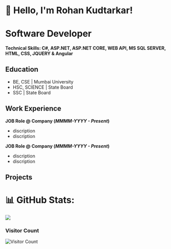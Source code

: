 # 👋 Hello, I'm Rohan Kudtarkar!

# Software Developer

#### Technical Skills: C#, ASP.NET, ASP.NET CORE, WEB API, MS SQL SERVER, HTML, CSS, JQUERY & Angular

## Education
- BE, CSE | Mumbai University								       		
- HSC, SCIENCE | State Board	 			        		
- SSC | State Board

## Work Experience
**JOB Role @ Company (_MMMM-YYYY - Present_)**
- discription
- discription

**JOB Role @ Company (_MMMM-YYYY - Present_)**
- discription
- discription

## Projects




# 📊 GitHub Stats:

![](https://github-readme-streak-stats.herokuapp.com/?user=rohankudtarkar3610&theme=dark&hide_border=false)<br/>

### Visitor Count
![Visitor Count](https://profile-counter.glitch.me/rohankudtarkar3610/count.svg)
